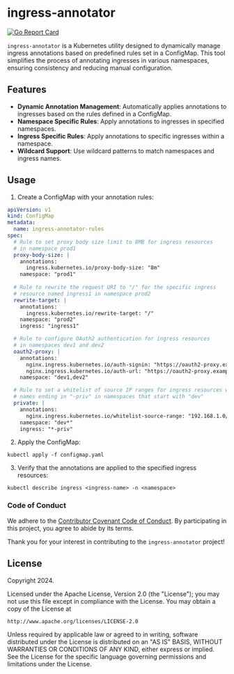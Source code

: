 # ingress-annotator

[![Go Report Card](https://goreportcard.com/badge/github.com/kuoss/ingress-annotator)](https://goreportcard.com/report/github.com/kuoss/ingress-annotator)

`ingress-annotator` is a Kubernetes utility designed to dynamically manage ingress annotations based on predefined rules set in a ConfigMap. This tool simplifies the process of annotating ingresses in various namespaces, ensuring consistency and reducing manual configuration.

## Features

- **Dynamic Annotation Management**: Automatically applies annotations to ingresses based on the rules defined in a ConfigMap.
- **Namespace Specific Rules**: Apply annotations to ingresses in specified namespaces.
- **Ingress Specific Rules**: Apply annotations to specific ingresses within a namespace.
- **Wildcard Support**: Use wildcard patterns to match namespaces and ingress names.

## Usage
1. Create a ConfigMap with your annotation rules:

```yaml
apiVersion: v1
kind: ConfigMap
metadata:
  name: ingress-annotator-rules
spec:
  # Rule to set proxy body size limit to 8MB for ingress resources 
  # in namespace prod1
  proxy-body-size: |
    annotations:
      ingress.kubernetes.io/proxy-body-size: "8m"
    namespace: "prod1"
    
  # Rule to rewrite the request URI to "/" for the specific ingress 
  # resource named ingress1 in namespace prod2
  rewrite-target: |
    annotations:
      ingress.kubernetes.io/rewrite-target: "/"
    namespace: "prod2"
    ingress: "ingress1"

  # Rule to configure OAuth2 authentication for ingress resources 
  # in namespaces dev1 and dev2
  oauth2-proxy: |
    annotations:
      nginx.ingress.kubernetes.io/auth-signin: "https://oauth2-proxy.example.com/oauth2/start?rd=https://$host$request_uri"
      nginx.ingress.kubernetes.io/auth-url: "https://oauth2-proxy.example.com//oauth2/auth"
    namespace: "dev1,dev2"

  # Rule to set a whitelist of source IP ranges for ingress resources with 
  # names ending in "-priv" in namespaces that start with "dev"
  private: |
    annotations:
      nginx.ingress.kubernetes.io/whitelist-source-range: "192.168.1.0/24,10.0.0.0/16"
    namespace: "dev*"
    ingress: "*-priv"
```
2. Apply the ConfigMap:
```
kubectl apply -f configmap.yaml
```

3. Verify that the annotations are applied to the specified ingress resources:
```
kubectl describe ingress <ingress-name> -n <namespace>
```

### Code of Conduct

We adhere to the [Contributor Covenant Code of Conduct](https://www.contributor-covenant.org/version/2/0/code_of_conduct/). By participating in this project, you agree to abide by its terms.

Thank you for your interest in contributing to the `ingress-annotator` project!

## License

Copyright 2024.

Licensed under the Apache License, Version 2.0 (the "License");
you may not use this file except in compliance with the License.
You may obtain a copy of the License at

    http://www.apache.org/licenses/LICENSE-2.0

Unless required by applicable law or agreed to in writing, software
distributed under the License is distributed on an "AS IS" BASIS,
WITHOUT WARRANTIES OR CONDITIONS OF ANY KIND, either express or implied.
See the License for the specific language governing permissions and
limitations under the License.
